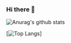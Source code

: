 ### Hi there 👋

![Anurag's github stats](https://github-readme-stats.vercel.app/api?username=0biny&theme=react&show_icons=true&hide=stars,issues&count_private=true)

[![Top Langs](https://github-readme-stats.vercel.app/api/top-langs/?username=0biny&layout=compact)]

<!--
**0biny/0biny** is a ✨ _special_ ✨ repository because its `README.md` (this file) appears on your GitHub profile.

Here are some ideas to get you started:

- 🔭 I’m currently working on ...
- 🌱 I’m currently learning ...
- 👯 I’m looking to collaborate on ...
- 🤔 I’m looking for help with ...
- 💬 Ask me about ...
- 📫 How to reach me: ...
- 😄 Pronouns: ...
- ⚡ Fun fact: ...
-->


